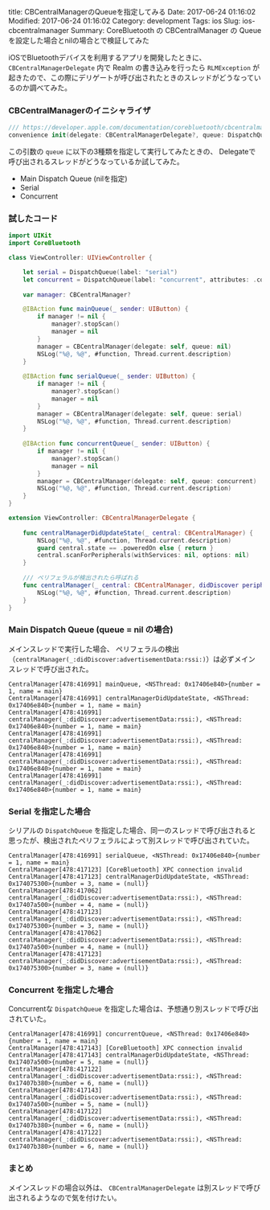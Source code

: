 title: CBCentralManagerのQueueを指定してみる
Date: 2017-06-24 01:16:02
Modified: 2017-06-24 01:16:02
Category: development
Tags: ios
Slug: ios-cbcentralmanager
Summary: CoreBluetooth の CBCentralManager の Queue を設定した場合とnilの場合とで検証してみた

iOSでBluetoothデバイスを利用するアプリを開発したときに、 `CBCentralManagerDelegate` 内で Realm の書き込みを行ったら `RLMException` が起きたので、この際にデリゲートが呼び出されたときのスレッドがどうなっているのか調べてみた。  

### CBCentralManagerのイニシャライザ

```swift
/// https://developer.apple.com/documentation/corebluetooth/cbcentralmanager/1518695-init
convenience init(delegate: CBCentralManagerDelegate?, queue: DispatchQueue?)
```

この引数の `queue` に以下の3種類を指定して実行してみたときの、 Delegateで呼び出されるスレッドがどうなっているか試してみた。

- Main Dispatch Queue (nilを指定)
- Serial
- Concurrent 


### 試したコード

```swift
import UIKit
import CoreBluetooth

class ViewController: UIViewController {

    let serial = DispatchQueue(label: "serial")
    let concurrent = DispatchQueue(label: "concurrent", attributes: .concurrent)
    
    var manager: CBCentralManager?

    @IBAction func mainQueue(_ sender: UIButton) {
        if manager != nil {
            manager?.stopScan()
            manager = nil
        }
        manager = CBCentralManager(delegate: self, queue: nil)
        NSLog("%@, %@", #function, Thread.current.description)
    }
    
    @IBAction func serialQueue(_ sender: UIButton) {
        if manager != nil {
            manager?.stopScan()
            manager = nil
        }
        manager = CBCentralManager(delegate: self, queue: serial)
        NSLog("%@, %@", #function, Thread.current.description)
    }
    
    @IBAction func concurrentQueue(_ sender: UIButton) {
        if manager != nil {
            manager?.stopScan()
            manager = nil
        }
        manager = CBCentralManager(delegate: self, queue: concurrent)
        NSLog("%@, %@", #function, Thread.current.description)
    }
}

extension ViewController: CBCentralManagerDelegate {
    
    func centralManagerDidUpdateState(_ central: CBCentralManager) {
        NSLog("%@, %@", #function, Thread.current.description)
        guard central.state == .poweredOn else { return }
        central.scanForPeripherals(withServices: nil, options: nil)
    }
    
    /// ペリフェラルが検出されたら呼ばれる
    func centralManager(_ central: CBCentralManager, didDiscover peripheral: CBPeripheral, advertisementData: [String : Any], rssi RSSI: NSNumber) {
        NSLog("%@, %@", #function, Thread.current.description)
    }
}
```

### Main Dispatch Queue (queue = nil の場合)

メインスレッドで実行した場合、 ペリフェラルの検出（`centralManager(_:didDiscover:advertisementData:rssi:)`）は必ずメインスレッドで呼び出された。

```
CentralManager[478:416991] mainQueue, <NSThread: 0x17406e840>{number = 1, name = main}
CentralManager[478:416991] centralManagerDidUpdateState, <NSThread: 0x17406e840>{number = 1, name = main}
CentralManager[478:416991] centralManager(_:didDiscover:advertisementData:rssi:), <NSThread: 0x17406e840>{number = 1, name = main}
CentralManager[478:416991] centralManager(_:didDiscover:advertisementData:rssi:), <NSThread: 0x17406e840>{number = 1, name = main}
CentralManager[478:416991] centralManager(_:didDiscover:advertisementData:rssi:), <NSThread: 0x17406e840>{number = 1, name = main}
CentralManager[478:416991] centralManager(_:didDiscover:advertisementData:rssi:), <NSThread: 0x17406e840>{number = 1, name = main}
```

### Serial を指定した場合

シリアルの `DispatchQueue` を指定した場合、同一のスレッドで呼び出されると思ったが、検出されたペリフェラルによって別スレッドで呼び出されていた。

```
CentralManager[478:416991] serialQueue, <NSThread: 0x17406e840>{number = 1, name = main}
CentralManager[478:417123] [CoreBluetooth] XPC connection invalid
CentralManager[478:417123] centralManagerDidUpdateState, <NSThread: 0x174075300>{number = 3, name = (null)}
CentralManager[478:417062] centralManager(_:didDiscover:advertisementData:rssi:), <NSThread: 0x17407a500>{number = 4, name = (null)}
CentralManager[478:417123] centralManager(_:didDiscover:advertisementData:rssi:), <NSThread: 0x174075300>{number = 3, name = (null)}
CentralManager[478:417062] centralManager(_:didDiscover:advertisementData:rssi:), <NSThread: 0x17407a500>{number = 4, name = (null)}
CentralManager[478:417123] centralManager(_:didDiscover:advertisementData:rssi:), <NSThread: 0x174075300>{number = 3, name = (null)}
```

### Concurrent を指定した場合

Concurrentな `DispatchQueue` を指定した場合は、予想通り別スレッドで呼び出されていた。
```
CentralManager[478:416991] concurrentQueue, <NSThread: 0x17406e840>{number = 1, name = main}
CentralManager[478:417143] [CoreBluetooth] XPC connection invalid
CentralManager[478:417143] centralManagerDidUpdateState, <NSThread: 0x17407a500>{number = 5, name = (null)}
CentralManager[478:417122] centralManager(_:didDiscover:advertisementData:rssi:), <NSThread: 0x17407b380>{number = 6, name = (null)}
CentralManager[478:417143] centralManager(_:didDiscover:advertisementData:rssi:), <NSThread: 0x17407a500>{number = 5, name = (null)}
CentralManager[478:417122] centralManager(_:didDiscover:advertisementData:rssi:), <NSThread: 0x17407b380>{number = 6, name = (null)}
CentralManager[478:417122] centralManager(_:didDiscover:advertisementData:rssi:), <NSThread: 0x17407b380>{number = 6, name = (null)}
```

### まとめ

メインスレッドの場合以外は、 `CBCentralManagerDelegate` は別スレッドで呼び出されるようなので気を付けたい。

